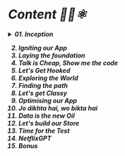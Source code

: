 # _Content 👨‍💻⚛️_

<b><i>
<details>
<summary>01. Inception</summary>

    - Hello World just using HTML
    - Hello World using JavaScript
    - Bring React into Code (using CDN)
    - Hello World using React
    - Added Script and started writing code in App.js file
    - Created an `react element`(which is an object)
    - createRoot is responsible to assign a root in React 
    - render method helps to put the content onto the page
    - ReactElement(Object) => HTML(Browser Understandable)
    - createElement API takes in 3 argument
         I. Name of the tag
         II. Attributes
         III. Children
            - If there are multiple children then pass it in an array otherwise as it is
    - Whatever we are passing from root.render, it is getting replaced what is there inside root
    - If there is something on the top or the bottom of the page, we can still use React in that small portion of the page
</details>




02. Igniting our App<br>
03. Laying the foundation
04. Talk is Cheap, Show me the code
05. Let's Get Hooked
06. Exploring the World
07. Finding the path
08. Let's get Classy
09. Optimising our App
10. Jo dikhta hai, wo bikta hai
11. Data is the new Oil
12. Let's build our Store
13. Time for the Test
14. NetflixGPT
15. Bonus


</i></b>

